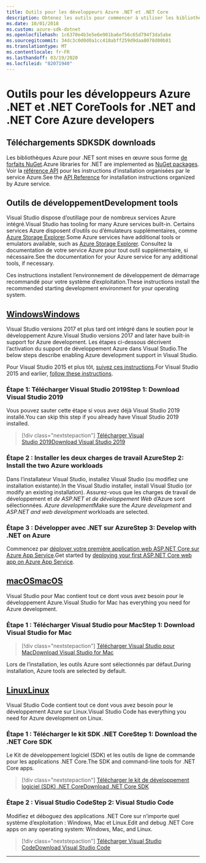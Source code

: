 ```yaml
---
title: Outils pour les développeurs Azure .NET et .NET Core
description: Obtenez les outils pour commencer à utiliser les bibliothèques .NET Azure à partir d’un environnement Windows, Linux et Mac.
ms.date: 10/01/2018
ms.custom: azure-sdk-dotnet
ms.openlocfilehash: 1c6370e4b3e5e6e901ba6ef56c65d794f3da5abe
ms.sourcegitcommit: 34dc3c0d0d0a1cc418abff259d9daa8078d00b81
ms.translationtype: MT
ms.contentlocale: fr-FR
ms.lasthandoff: 03/19/2020
ms.locfileid: "82071940"
---
```

# <a name="tools-for-net-and-net-core-azure-developers"></a><span data-ttu-id="79f83-103">Outils pour les développeurs Azure .NET et .NET Core</span><span class="sxs-lookup"><span data-stu-id="79f83-103">Tools for .NET and .NET Core Azure developers</span></span>

## <a name="sdk-downloads"></a><span data-ttu-id="79f83-104">Téléchargements SDK</span><span class="sxs-lookup"><span data-stu-id="79f83-104">SDK downloads</span></span>

<span data-ttu-id="79f83-105">Les bibliothèques Azure pour .NET sont mises en œuvre sous forme [de forfaits NuGet](https://www.nuget.org/packages?q=windowsazureofficial).</span><span class="sxs-lookup"><span data-stu-id="79f83-105">Azure libraries for .NET are implemented as [NuGet packages](https://www.nuget.org/packages?q=windowsazureofficial).</span></span> <span data-ttu-id="79f83-106">Voir la [référence API](/dotnet/api/overview/azure/?view=azure-dotnet) pour les instructions d’installation organisées par le service Azure.</span><span class="sxs-lookup"><span data-stu-id="79f83-106">See the [API Reference](/dotnet/api/overview/azure/?view=azure-dotnet) for installation instructions organized by Azure service.</span></span>

## <a name="development-tools"></a><span data-ttu-id="79f83-107">Outils de développement</span><span class="sxs-lookup"><span data-stu-id="79f83-107">Development tools</span></span>

<span data-ttu-id="79f83-108">Visual Studio dispose d’outillage pour de nombreux services Azure intégré.</span><span class="sxs-lookup"><span data-stu-id="79f83-108">Visual Studio has tooling for many Azure services built-in.</span></span> <span data-ttu-id="79f83-109">Certains services Azure disposent d’outils ou d’émulateurs supplémentaires, comme [Azure Storage Explorer](https://azure.microsoft.com/features/storage-explorer/).</span><span class="sxs-lookup"><span data-stu-id="79f83-109">Some Azure services have additional tools or emulators available, such as [Azure Storage Explorer](https://azure.microsoft.com/features/storage-explorer/).</span></span> <span data-ttu-id="79f83-110">Consultez la documentation de votre service Azure pour tout outil supplémentaire, si nécessaire.</span><span class="sxs-lookup"><span data-stu-id="79f83-110">See the documentation for your Azure service for any additional tools, if necessary.</span></span>

<span data-ttu-id="79f83-111">Ces instructions installent l’environnement de développement de démarrage recommandé pour votre système d’exploitation.</span><span class="sxs-lookup"><span data-stu-id="79f83-111">These instructions install the recommended starting development environment for your operating system.</span></span>

## <a name="windows"></a>[<span data-ttu-id="79f83-112">Windows</span><span class="sxs-lookup"><span data-stu-id="79f83-112">Windows</span></span>](#tab/windows)

<span data-ttu-id="79f83-113">Visual Studio versions 2017 et plus tard ont intégré dans le soutien pour le développement Azure.</span><span class="sxs-lookup"><span data-stu-id="79f83-113">Visual Studio versions 2017 and later have built-in support for Azure development.</span></span> <span data-ttu-id="79f83-114">Les étapes ci-dessous décrivent l’activation du support de développement Azure dans Visual Studio.</span><span class="sxs-lookup"><span data-stu-id="79f83-114">The below steps describe enabling Azure development support in Visual Studio.</span></span>

<span data-ttu-id="79f83-115">Pour Visual Studio 2015 et plus tôt, <a href="vs2015-install.md">suivez ces instructions</a>.</span><span class="sxs-lookup"><span data-stu-id="79f83-115">For Visual Studio 2015 and earlier, <a href="vs2015-install.md">follow these instructions</a>.</span></span>

### <a name="step-1-download-visual-studio-2019"></a><span data-ttu-id="79f83-116">Étape 1: Télécharger Visual Studio 2019</span><span class="sxs-lookup"><span data-stu-id="79f83-116">Step 1: Download Visual Studio 2019</span></span>

<span data-ttu-id="79f83-117">Vous pouvez sauter cette étape si vous avez déjà Visual Studio 2019 installé.</span><span class="sxs-lookup"><span data-stu-id="79f83-117">You can skip this step if you already have Visual Studio 2019 installed.</span></span>

> [!div class="nextstepaction"]
> [<span data-ttu-id="79f83-118">Télécharger Visual Studio 2019</span><span class="sxs-lookup"><span data-stu-id="79f83-118">Download Visual Studio 2019</span></span>](https://www.visualstudio.com/downloads/)

### <a name="step-2-install-the-two-azure-workloads"></a><span data-ttu-id="79f83-119">Étape 2 : Installer les deux charges de travail Azure</span><span class="sxs-lookup"><span data-stu-id="79f83-119">Step 2: Install the two Azure workloads</span></span>

<span data-ttu-id="79f83-120">Dans l’installateur Visual Studio, installez Visual Studio (ou modifiez une installation existante).</span><span class="sxs-lookup"><span data-stu-id="79f83-120">In the Visual Studio installer, install Visual Studio (or modify an existing installation).</span></span> <span data-ttu-id="79f83-121">Assurez-vous que les charges de travail de développement et *de ASP.NET et de développement Web* d’Azure sont sélectionnées. *Azure development*</span><span class="sxs-lookup"><span data-stu-id="79f83-121">Make sure the *Azure development* and *ASP.NET and web development* workloads are selected.</span></span>

### <a name="step-3-develop-with-net-on-azure"></a><span data-ttu-id="79f83-122">Étape 3 : Développer avec .NET sur Azure</span><span class="sxs-lookup"><span data-stu-id="79f83-122">Step 3: Develop with .NET on Azure</span></span>

<span data-ttu-id="79f83-123">Commencez par [déployer votre première application web ASP.NET Core sur Azure App Service](https://docs.microsoft.com/azure/app-service-web/app-service-web-get-started-dotnet).</span><span class="sxs-lookup"><span data-stu-id="79f83-123">Get started by [deploying your first ASP.NET Core web app on Azure App Service](https://docs.microsoft.com/azure/app-service-web/app-service-web-get-started-dotnet).</span></span>

## <a name="macos"></a>[<span data-ttu-id="79f83-124">macOS</span><span class="sxs-lookup"><span data-stu-id="79f83-124">macOS</span></span>](#tab/macos)

<span data-ttu-id="79f83-125">Visual Studio pour Mac contient tout ce dont vous avez besoin pour le développement Azure.</span><span class="sxs-lookup"><span data-stu-id="79f83-125">Visual Studio for Mac has everything you need for Azure development.</span></span>

### <a name="step-1-download-visual-studio-for-mac"></a><span data-ttu-id="79f83-126">Étape 1 : Télécharger Visual Studio pour Mac</span><span class="sxs-lookup"><span data-stu-id="79f83-126">Step 1: Download Visual Studio for Mac</span></span>

> [!div class="nextstepaction"]
> [<span data-ttu-id="79f83-127">Télécharger Visual Studio pour Mac</span><span class="sxs-lookup"><span data-stu-id="79f83-127">Download Visual Studio for Mac</span></span>](https://www.visualstudio.com/vs/visual-studio-mac/)

<span data-ttu-id="79f83-128">Lors de l’installation, les outils Azure sont sélectionnés par défaut.</span><span class="sxs-lookup"><span data-stu-id="79f83-128">During installation, Azure tools are selected by default.</span></span>

## <a name="linux"></a>[<span data-ttu-id="79f83-129">Linux</span><span class="sxs-lookup"><span data-stu-id="79f83-129">Linux</span></span>](#tab/linux)

<span data-ttu-id="79f83-130">Visual Studio Code contient tout ce dont vous avez besoin pour le développement Azure sur Linux.</span><span class="sxs-lookup"><span data-stu-id="79f83-130">Visual Studio Code has everything you need for Azure development on Linux.</span></span>

### <a name="step-1-download-the-net-core-sdk"></a><span data-ttu-id="79f83-131">Étape 1 : Télécharger le kit SDK .NET Core</span><span class="sxs-lookup"><span data-stu-id="79f83-131">Step 1: Download the .NET Core SDK</span></span>

<span data-ttu-id="79f83-132">Le Kit de développement logiciel (SDK) et les outils de ligne de commande pour les applications .NET Core.</span><span class="sxs-lookup"><span data-stu-id="79f83-132">The SDK and command-line tools for .NET Core apps.</span></span>

> [!div class="nextstepaction"]
> [<span data-ttu-id="79f83-133">Télécharger le kit de développement logiciel (SDK) .NET Core</span><span class="sxs-lookup"><span data-stu-id="79f83-133">Download .NET Core SDK</span></span>](https://dotnet.microsoft.com/download)

### <a name="step-2-visual-studio-code"></a><span data-ttu-id="79f83-134">Étape 2 : Visual Studio Code</span><span class="sxs-lookup"><span data-stu-id="79f83-134">Step 2: Visual Studio Code</span></span>

<span data-ttu-id="79f83-135">Modifiez et déboguez des applications .NET Core sur n’importe quel système d’exploitation : Windows, Mac et Linux.</span><span class="sxs-lookup"><span data-stu-id="79f83-135">Edit and debug .NET Core apps on any operating system: Windows, Mac, and Linux.</span></span>

> [!div class="nextstepaction"]
> [<span data-ttu-id="79f83-136">Télécharger Visual Studio Code</span><span class="sxs-lookup"><span data-stu-id="79f83-136">Download Visual Studio Code</span></span>](https://code.visualstudio.com)

---
